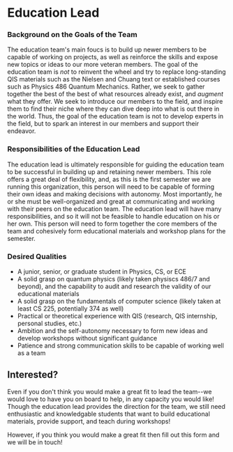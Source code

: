# Education Lead

### Background on the Goals of the Team

The education team's main foucs is to build up newer members to be capable of working on projects,
as well as reinforce the skills and expose new topics or ideas to our more veteran members. The goal
of the education team is *not* to reinvent the wheel and try to replace long-standing QIS materials
such as the Nielsen and Chuang text or established courses such as Physics 486 Quantum Mechanics.
Rather, we seek to gather together the best of the best of what resources already exist, and *augment*
what they offer. We seek to introduce our members to the field, and inspire them to find their niche
where they can dive deep into what is out there in the world. Thus, the goal of the education team is
not to develop experts in the field, but to spark an interest in our members and support their endeavor.

### Responsibilities of the Education Lead

The education lead is ultimately responsible for guiding the education team to be successful in building
up and retaining newer members. This role offers a great deal of flexibility, and, as this is the first
semester we are running this organization, this person will need to be capable of forming their own ideas
and making decisions with autonomy. Most importantly, he or she must be well-organized and great at
communicating and working with their peers on the education team. The education lead will have many
responsibilities, and so it will not be feasible to handle education on his or her own. This person will
need to form together the core members of the team and cohesively form educational materials and workshop
plans for the semester.

### Desired Qualities

- A junior, senior, or graduate student in Physics, CS, or ECE
- A solid grasp on quantum physics (likely taken physiscs 486/7 and beyond), and the capability to audit
  and research the validity of our educational materials
- A solid grasp on the fundamentals of computer science (likely taken at least CS 225, potentially 374 as well)
- Practical or theoretical experience with QIS (research, QIS internship, personal studies, etc.)
- Ambition and the self-autonomy necessary to form new ideas and develop workshops without significant guidance
- Patience and strong communication skills to be capable of working well as a team 

## Interested?

Even if you don't think you would make a great fit to lead the team--we would love to have you on board to help, 
in any capacity you would like! Though the education lead provides the direction for the team, we still need 
enthusiastic and knowledgable students that want to build educational materials, provide support, and teach 
during workshops!

However, if you think you would make a great fit then fill out this form and we will be in touch!
